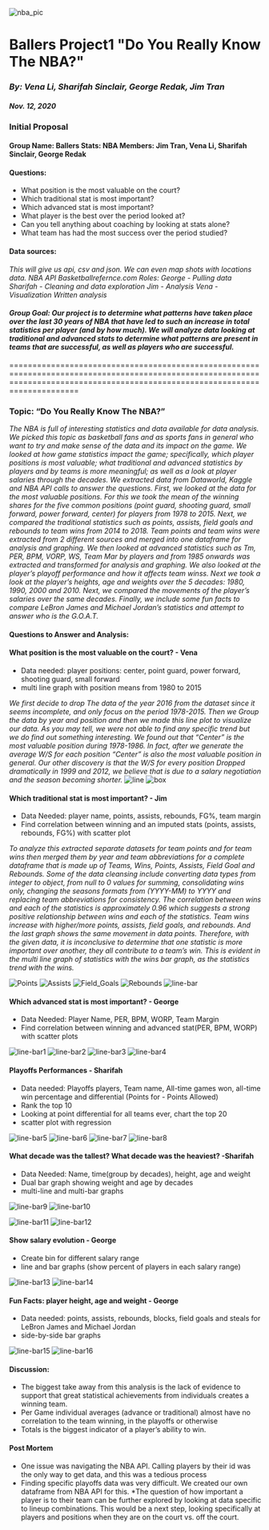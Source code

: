 ![nba_pic](output_images/nba.jpg)

# Ballers Project1 "Do You Really Know The NBA?"
### _By: Vena Li, Sharifah Sinclair, George Redak, Jim Tran_
#### _Nov. 12, 2020_

### Initial Proposal
#### Group Name: Ballers Stats: NBA Members: Jim Tran, Vena Li, Sharifah Sinclair, George Redak 

#### Questions: 
 * What position is the most valuable on the court? 
 * Which traditional stat is most important? 
 * Which advanced stat is most important? 
 * What player is the best over the period looked at?
 * Can you tell anything about coaching by looking at stats alone?
 * What team has had the most success over the period studied?

#### Data sources: 
*This will give us api, csv and json. We can even map shots with locations data. NBA API Basketballrefernce.com* 
*Roles: George - Pulling data Sharifah - Cleaning and data exploration* 
*Jim - Analysis* 
*Vena - Visualization Written analysis* 

#### *Group Goal: Our project is to determine what patterns have taken place over the last 30 years of NBA that have led to such an increase in total statistics per player (and* *by how much). We will analyze data looking at traditional and advanced stats to determine what patterns are present in teams that are successful, as well as players who are* *successful.*

=================================================================================================================================================================================

### Topic: “Do You Really Know The NBA?”

*The NBA is full of interesting statistics and data available for data analysis.  We picked this topic as basketball fans and as sports fans in general who want to try and make sense of the data and its impact on the game.
We looked at how game statistics impact the game; specifically, which player positions is most valuable; what traditional and advanced statistics by players and by teams is more meaningful; as well as a look at player salaries through the decades.
We extracted data from Dataworld, Kaggle and NBA API calls to answer the questions.  First, we looked at the data for the most valuable positions.   For this we took the mean of the winning shares for the five common positions (point guard, shooting guard, small forward, power forward, center) for players from 1978 to 2015.   Next, we compared the traditional statistics such as points, assists, field goals and rebounds to team wins from 2014 to 2018.  Team points and team wins were extracted from 2 different sources and merged into one dataframe for analysis and graphing.  We then looked at advanced statistics such as Tm, PER, BPM, VORP, WS, Team Mar by players and from 1985 onwards was extracted and transformed for analysis and graphing.  We also looked at the player’s playoff performance and how it affects team winss.  Next we took a look at  the player’s heights, age and weights over the 5  decades: 1980, 1990, 2000 and 2010.  Next, we compared the movements of the player’s salaries over the same decades.  Finally, we include some fun facts to compare LeBron James and Michael Jordan’s statistics and attempt to answer who is the G.O.A.T.* 

#### Questions to Answer and Analysis:

#### What position is the most valuable on the court? - Vena
 * Data needed: player positions: center, point guard, power forward, shooting guard, small forward
 * multi line graph with position means from 1980 to 2015 

*We first decide to drop The data of the year 2016 from the dataset since it seems incomplete, and only focus on the period 1978-2015. Then we Group the data by year and         position and then we made this line plot to visualize our data.  As you may tell, we were not able to find any specific trend but we do find out something interesting. We      found out that “Center” is the most valuable position during 1978-1986. In fact, after we generate the average W/S for each position “Center” is also the most valuable position in general. Our other discovery is that the W/S for every position Dropped dramatically in 1999 and 2012, we believe that is due to a salary negotiation and the season becoming shorter.*
![line](output_images/WS_Position.png) ![box](output_images/WS_Position_box.png)

#### Which traditional stat is most important? - Jim
 * Data Needed: player name, points, assists, rebounds, FG%, team margin
 * Find correlation between winning and an imputed stats (points, assists, rebounds, FG%) with scatter plot

*To analyze this extracted separate datasets for team points and for team wins then merged them by year and team abbreviations for a complete dataframe that is made up of Teams, Wins, Points, Assists, Field Goal and Rebounds.  Some of the data cleansing include converting data types from integer to object, from null to 0 values for summing, consolidating wins only, changing the seasons formats from (YYYY-MM) to YYYY and replacing team abbreviations for consistency.  The correlation between wins and each of the statistics is approximately 0.96 which suggests a strong positive relationship between wins and each of the statistics.  Team wins increase with higher/more points, assists, field goals, and rebounds.  And the last graph shows the same movement in data points.  Therefore, with the given data, it is inconclusive to determine that one statistic is more important over another, they all contribute to a team’s win.  This is evident in the multi line graph of statistics with the wins bar graph, as the statistics trend with the wins.*

![Points](output_images/Wins_Points.png)  ![Assists](output_images/Wins_Assists.png)
![Field_Goals](output_images/Wins_FieldGoal.png)  ![Rebounds](output_images/Wins_Rebounds.png)
![line-bar](output_images/Wins_Stats.png)

#### Which advanced stat is most important?  - George
 * Data Needed: Player Name, PER, BPM, WORP, Team Margin
 * Find correlation between winning and advanced stat(PER, BPM, WORP) with scatter plots
 
![line-bar1](output_images/BPM_Graph.png)  ![line-bar2](output_images/WS_Graph.png)
![line-bar3](output_images/VORP_Graph.png)  ![line-bar4](output_images/PER_Graph.png)

#### Playoffs Performances - Sharifah
 * Data needed: Playoffs players, Team name, All-time games won, all-time win percentage and differential (Points for - Points Allowed) 
 * Rank the top 10
 * Looking at point differential for all teams ever, chart the top 20
 * scatter plot with regression
 
![line-bar5](output_images/Total_Point_Wins.png)  ![line-bar6](output_images/Minutes_Played_Wins.png)
![line-bar7](output_images/Total_Assists_Wins.png)  ![line-bar8](output_images/Average_Points_Wins.png)
 
#### What decade was the tallest? What decade was the heaviest? -Sharifah 
 * Data Needed: Name, time(group by decades), height, age and weight
 * Dual bar graph showing weight and age by decades
 * multi-line and multi-bar graphs
 
![line-bar9](output_images/Average_Height_Weight_Age.png)  ![line-bar10](output_images/Height_Distribution.png)

![line-bar11](output_images/Age_Distribution.png)  ![line-bar12](output_images/Weight_Distribution.png)

#### Show salary evolution - George
  * Create bin for different salary range
  * line and bar graphs (show percent of players in each salary range)
  
![line-bar13](output_images/Salary_Averages_Era.png) ![line-bar14](output_images/Era_Salary_Distribution.png)

#### Fun Facts: player height, age and weight - George
  * Data needed: points, assists, rebounds, blocks, field goals and steals for LeBron James and Michael Jordan
  * side-by-side bar graphs
  
![line-bar15](output_images/LeBron_Michael(Averages).png) ![line-bar16](output_images/LeBron_Michael(Totals).png)

#### Discussion:
  * The biggest take away from this analysis is the lack of evidence to support that great statistical achievements from individuals creates a winning team. 
  * Per Game individual averages (advance or traditional)  almost have no correlation to the team winning, in the playoffs or otherwise
  * Totals is the biggest indicator of a player’s ability to win.
  
#### Post Mortem
  * One issue was navigating the NBA API. Calling players by their id was the only way to get data, and this was a tedious process
  * Finding specific playoffs data was very difficult. We created our own dataframe from NBA API for this. 
  *The question of how important a player is to their team can be further explored by looking at data specific to lineup combinations. This would be a next step, looking            specifically at players and positions when they are on the court vs. off the court.


